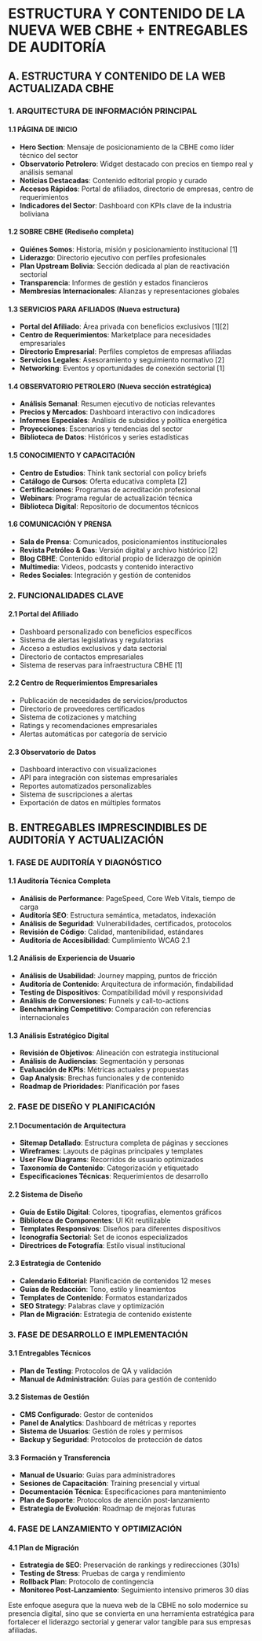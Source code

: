 # ESTRUCTURA Y CONTENIDO DE LA NUEVA WEB CBHE + ENTREGABLES DE AUDITORÍA

## A. ESTRUCTURA Y CONTENIDO DE LA WEB ACTUALIZADA CBHE

### 1. ARQUITECTURA DE INFORMACIÓN PRINCIPAL

#### **1.1 PÁGINA DE INICIO**
- **Hero Section**: Mensaje de posicionamiento de la CBHE como líder técnico del sector
- **Observatorio Petrolero**: Widget destacado con precios en tiempo real y análisis semanal
- **Noticias Destacadas**: Contenido editorial propio y curado
- **Accesos Rápidos**: Portal de afiliados, directorio de empresas, centro de requerimientos
- **Indicadores del Sector**: Dashboard con KPIs clave de la industria boliviana

#### **1.2 SOBRE CBHE** (Rediseño completa)
- **Quiénes Somos**: Historia, misión y posicionamiento institucional [1]
- **Liderazgo**: Directorio ejecutivo con perfiles profesionales
- **Plan Upstream Bolivia**: Sección dedicada al plan de reactivación sectorial
- **Transparencia**: Informes de gestión y estados financieros
- **Membresías Internacionales**: Alianzas y representaciones globales

#### **1.3 SERVICIOS PARA AFILIADOS** (Nueva estructura)
- **Portal del Afiliado**: Área privada con beneficios exclusivos [1][2]
- **Centro de Requerimientos**: Marketplace para necesidades empresariales
- **Directorio Empresarial**: Perfiles completos de empresas afiliadas
- **Servicios Legales**: Asesoramiento y seguimiento normativo [2]
- **Networking**: Eventos y oportunidades de conexión sectorial [1]

#### **1.4 OBSERVATORIO PETROLERO** (Nueva sección estratégica)
- **Análisis Semanal**: Resumen ejecutivo de noticias relevantes
- **Precios y Mercados**: Dashboard interactivo con indicadores
- **Informes Especiales**: Análisis de subsidios y política energética
- **Proyecciones**: Escenarios y tendencias del sector
- **Biblioteca de Datos**: Históricos y series estadísticas

#### **1.5 CONOCIMIENTO Y CAPACITACIÓN**
- **Centro de Estudios**: Think tank sectorial con policy briefs
- **Catálogo de Cursos**: Oferta educativa completa [2]
- **Certificaciones**: Programas de acreditación profesional
- **Webinars**: Programa regular de actualización técnica
- **Biblioteca Digital**: Repositorio de documentos técnicos

#### **1.6 COMUNICACIÓN Y PRENSA**
- **Sala de Prensa**: Comunicados, posicionamientos institucionales
- **Revista Petróleo & Gas**: Versión digital y archivo histórico [2]
- **Blog CBHE**: Contenido editorial propio de liderazgo de opinión
- **Multimedia**: Videos, podcasts y contenido interactivo
- **Redes Sociales**: Integración y gestión de contenidos

### 2. FUNCIONALIDADES CLAVE

#### **2.1 Portal del Afiliado**
- Dashboard personalizado con beneficios específicos
- Sistema de alertas legislativas y regulatorias
- Acceso a estudios exclusivos y data sectorial
- Directorio de contactos empresariales
- Sistema de reservas para infraestructura CBHE [1]

#### **2.2 Centro de Requerimientos Empresariales**
- Publicación de necesidades de servicios/productos
- Directorio de proveedores certificados
- Sistema de cotizaciones y matching
- Ratings y recomendaciones empresariales
- Alertas automáticas por categoría de servicio

#### **2.3 Observatorio de Datos**
- Dashboard interactivo con visualizaciones
- API para integración con sistemas empresariales
- Reportes automatizados personalizables
- Sistema de suscripciones a alertas
- Exportación de datos en múltiples formatos

## B. ENTREGABLES IMPRESCINDIBLES DE AUDITORÍA Y ACTUALIZACIÓN

### 1. FASE DE AUDITORÍA Y DIAGNÓSTICO

#### **1.1 Auditoría Técnica Completa**
- **Análisis de Performance**: PageSpeed, Core Web Vitals, tiempo de carga
- **Auditoría SEO**: Estructura semántica, metadatos, indexación
- **Análisis de Seguridad**: Vulnerabilidades, certificados, protocolos
- **Revisión de Código**: Calidad, mantenibilidad, estándares
- **Auditoría de Accesibilidad**: Cumplimiento WCAG 2.1

#### **1.2 Análisis de Experiencia de Usuario**
- **Análisis de Usabilidad**: Journey mapping, puntos de fricción
- **Auditoría de Contenido**: Arquitectura de información, findabilidad
- **Testing de Dispositivos**: Compatibilidad móvil y responsividad
- **Análisis de Conversiones**: Funnels y call-to-actions
- **Benchmarking Competitivo**: Comparación con referencias internacionales

#### **1.3 Análisis Estratégico Digital**
- **Revisión de Objetivos**: Alineación con estrategia institucional
- **Análisis de Audiencias**: Segmentación y personas
- **Evaluación de KPIs**: Métricas actuales y propuestas
- **Gap Analysis**: Brechas funcionales y de contenido
- **Roadmap de Prioridades**: Planificación por fases

### 2. FASE DE DISEÑO Y PLANIFICACIÓN

#### **2.1 Documentación de Arquitectura**
- **Sitemap Detallado**: Estructura completa de páginas y secciones
- **Wireframes**: Layouts de páginas principales y templates
- **User Flow Diagrams**: Recorridos de usuario optimizados
- **Taxonomía de Contenido**: Categorización y etiquetado
- **Especificaciones Técnicas**: Requerimientos de desarrollo

#### **2.2 Sistema de Diseño**
- **Guía de Estilo Digital**: Colores, tipografías, elementos gráficos
- **Biblioteca de Componentes**: UI Kit reutilizable
- **Templates Responsivos**: Diseños para diferentes dispositivos
- **Iconografía Sectorial**: Set de iconos especializados
- **Directrices de Fotografía**: Estilo visual institucional

#### **2.3 Estrategia de Contenido**
- **Calendario Editorial**: Planificación de contenidos 12 meses
- **Guías de Redacción**: Tono, estilo y lineamientos
- **Templates de Contenido**: Formatos estandarizados
- **SEO Strategy**: Palabras clave y optimización
- **Plan de Migración**: Estrategia de contenido existente

### 3. FASE DE DESARROLLO E IMPLEMENTACIÓN

#### **3.1 Entregables Técnicos**
- **Plan de Testing**: Protocolos de QA y validación
- **Manual de Administración**: Guías para gestión de contenido

#### **3.2 Sistemas de Gestión**
- **CMS Configurado**: Gestor de contenidos
- **Panel de Analytics**: Dashboard de métricas y reportes
- **Sistema de Usuarios**: Gestión de roles y permisos
- **Backup y Seguridad**: Protocolos de protección de datos

#### **3.3 Formación y Transferencia**
- **Manual de Usuario**: Guías para administradores
- **Sesiones de Capacitación**: Training presencial y virtual
- **Documentación Técnica**: Especificaciones para mantenimiento
- **Plan de Soporte**: Protocolos de atención post-lanzamiento
- **Estrategia de Evolución**: Roadmap de mejoras futuras

### 4. FASE DE LANZAMIENTO Y OPTIMIZACIÓN

#### **4.1 Plan de Migración**
- **Estrategia de SEO**: Preservación de rankings y redirecciones (301s)
- **Testing de Stress**: Pruebas de carga y rendimiento
- **Rollback Plan**: Protocolo de contingencia
- **Monitoreo Post-Lanzamiento**: Seguimiento intensivo primeros 30 días



Este enfoque asegura que la nueva web de la CBHE no solo modernice su presencia digital, sino que se convierta en una herramienta estratégica para fortalecer el liderazgo sectorial y generar valor tangible para sus empresas afiliadas.
